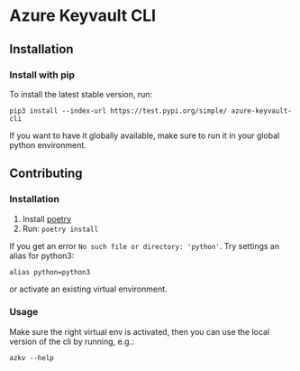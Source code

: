 # Azure Keyvault CLI

## Installation

### Install with pip

To install the latest stable version, run:

```
pip3 install --index-url https://test.pypi.org/simple/ azure-keyvault-cli
```

If you want to have it globally available, make sure to run it in your global python environment.

## Contributing

### Installation

1. Install [poetry](https://python-poetry.org/docs/#installation)
2. Run: `poetry install`

If you get an error `No such file or directory: 'python'`. Try settings an alias for python3:

```
alias python=python3
```

or activate an existing virtual environment.

### Usage

Make sure the right virtual env is activated, then you can use the local version of the cli by running, e.g.:

```
azkv --help
```